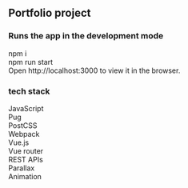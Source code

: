 ## Portfolio project

### Runs the app in the development mode
npm i\
npm run start\
Open http://localhost:3000 to view it in the browser.

### tech stack
JavaScript\
Pug\
PostCSS\
Webpack\
Vue.js\
Vue router\
REST APIs\
Parallax\
Animation
